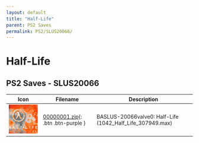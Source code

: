 ```yaml
---
layout: default
title: "Half-Life"
parent: PS2 Saves
permalink: PS2/SLUS20066/
---
```

# Half-Life

## PS2 Saves - SLUS20066

| Icon | Filename | Description |
|------|----------|-------------|
| ![Half-Life](icon0.png) | [00000001.zip](00000001.zip){: .btn .btn-purple } | BASLUS-20066valve0: Half-Life (1042_Half_Life_307949.max) |
